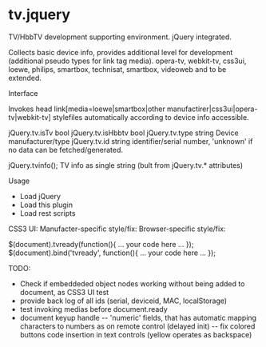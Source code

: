 tv.jquery
=========

TV/HbbTV development supporting environment. jQuery integrated.


 Collects basic device info, provides additional level for development (additional pseudo types for link tag media).
 opera-tv, webkit-tv, css3ui, loewe, philips, smartbox, technisat, smartbox, videoweb and to be extended.

Interface

 Invokes head link[media=loewe|smartbox|other manufactirer|css3ui|opera-tv|webkit-tv] stylefiles automatically
 according to device info accessible.

 jQuery.tv.isTv     bool
 jQuery.tv.isHbbtv  bool
 jQuery.tv.type     string   Device manufacturer/type
 jQuery.tv.id       string   identifier/serial number, 'unknown' if no data can be fetched/generated.

 jQuery.tvinfo();   TV info as single string (bult from jQuery.tv.* attributes)

Usage

 - Load jQuery
 - Load this plugin
 - Load rest scripts

 CSS3 UI:                       <link media="opera-tv css3ui" src="...css3 ui navigation..." />
 Manufacter-specific style/fix: <link media="loewe"           src="...loewe-specific CSS/fix..." />
 Browser-specific style/fix:    <link media="webkit-tv"       src="...webkit-specific CSS/fix..." />

 $(document).tvready(function(){
     ... your code here ...
 });
 $(document).bind('tvready', function(){
      ... your code here ...
  });

TODO:

   - Check if embeddeded object nodes working without being added to document, as CSS3 UI test
   - provide back log of all ids (serial, deviceid, MAC, localStorage)
   - test invoking medias before document.ready
   - document keyup handle
   -- 'numeric' fields, that has automatic mapping characters to numbers as on remote control (delayed init)
   -- fix colored buttons code insertion in text controls (yellow operates as backspace)
